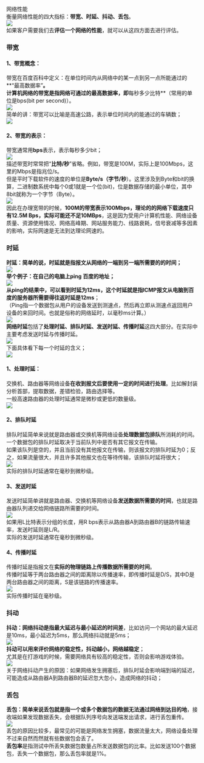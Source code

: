 网络性能<br />衡量网络性能的四大指标：**带宽、时延、抖动、丢包**。<br />![](https://cdn.nlark.com/yuque/0/2021/webp/396745/1637550427811-a262279d-7638-42d4-94c6-d1363cfcd29c.webp#clientId=ub4e61554-d508-4&from=paste&id=u3ca82fbf&originHeight=346&originWidth=478&originalType=url&ratio=1&rotation=0&showTitle=false&status=done&style=none&taskId=ub049d094-0995-4313-8d86-f106470f07e&title=)<br />如果客户需要我们去**评估一个网络的性能**，就可以从这四方面去进行评估。
<a name="AdUKz"></a>
### 带宽
<a name="bdHNj"></a>
#### 1、带宽概念：
带宽在百度百科中定义：在单位时间内从网络中的某一点到另一点所能通过的**“最高数据率”**。<br />计算机网络的带宽是指网络可通过的最高数据率，即**每秒多少比特**（常用的单位是bps(bit per second)）。<br />![](https://cdn.nlark.com/yuque/0/2021/webp/396745/1637550428003-fac8341b-098a-4f60-8fff-2925283a4a0a.webp#clientId=ub4e61554-d508-4&from=paste&id=u61089f5f&originHeight=84&originWidth=759&originalType=url&ratio=1&rotation=0&showTitle=false&status=done&style=none&taskId=ud3f37509-61fe-4129-a691-56722feb3e7&title=)<br />简单的讲：带宽可以比喻是高速公路，表示单位时间内的能通过的车辆数；<br />![](https://cdn.nlark.com/yuque/0/2021/gif/396745/1637550428294-66fd60a1-67ed-4c31-9514-222cd4e118ed.gif#clientId=ub4e61554-d508-4&from=paste&id=ue2a3e28c&originHeight=186&originWidth=234&originalType=url&ratio=1&rotation=0&showTitle=false&status=done&style=none&taskId=uee26b2fe-96cd-4efe-a7cb-80bc3d18cdf&title=)
<a name="gpcfu"></a>
#### 2、带宽的表示：
带宽通常用**bps**表示，表示每秒多少bit；<br />![](https://cdn.nlark.com/yuque/0/2021/webp/396745/1637550427706-347c712d-d547-4478-a652-75c87bc3eb6d.webp#clientId=ub4e61554-d508-4&from=paste&id=ub085e133&originHeight=96&originWidth=219&originalType=url&ratio=1&rotation=0&showTitle=false&status=done&style=none&taskId=u54c2d0b9-a1c2-4fef-8485-70a3c9df34c&title=)<br />描述带宽时常常把“**比特/秒**”省略。例如，带宽是100M，实际上是100Mbps，这里的Mbps是指兆位/s。<br />但是平时下载软件的速度的单位是**Byte/s（字节/秒**）。这里涉及到Byte和bit的换算，二进制数系统中每个0或1就是一个位(bit)，位是数据存储的最小单位，其中8bit就称为一个字节（Byte）。<br />![](https://cdn.nlark.com/yuque/0/2021/webp/396745/1637550427810-f6cae07d-fcbb-468a-8359-cd7d3212ae3f.webp#clientId=ub4e61554-d508-4&from=paste&id=u0b371b40&originHeight=35&originWidth=200&originalType=url&ratio=1&rotation=0&showTitle=false&status=done&style=none&taskId=uc8b5504f-4c10-47b4-8873-c31842ea55f&title=)<br />因此在办理宽带的时候，**100M的带宽表示100Mbps，理论的的网络下载速度只有12.5M Bps，实际可能还不足10MBps**，这是因为受用户计算机性能、网络设备质量、资源使用情况、网络高峰期、网站服务能力、线路衰耗，信号衰减等多因素的影响，实际网速是无法到达理论网速的。
<a name="LDGj0"></a>
### 时延
**时延：**简单的说，时延就是指报文从网络的一端到另一端所需要的的时间；<br />![](https://cdn.nlark.com/yuque/0/2021/webp/396745/1637550431837-96a51352-23a5-4ce7-80fa-dcc9e483f0c9.webp#clientId=ub4e61554-d508-4&from=paste&id=ub4924d0a&originHeight=132&originWidth=759&originalType=url&ratio=1&rotation=0&showTitle=false&status=done&style=none&taskId=ucc69ae05-c6f0-4b83-9fe0-3119e757580&title=)<br />**举个例子：**在自己的电脑上ping 百度的地址；<br />![](https://cdn.nlark.com/yuque/0/2021/webp/396745/1637550432077-38db3b3c-9450-439d-b8f8-a2151e59ad15.webp#clientId=ub4e61554-d508-4&from=paste&id=ue1ced3b6&originHeight=132&originWidth=522&originalType=url&ratio=1&rotation=0&showTitle=false&status=done&style=none&taskId=udba73f2e-1e82-47d0-a976-881fa02c32b&title=)<br />从ping的结果中，可以看到**时延为12ms**，这个时延就是指ICMP报文从电脑到百度的服务器所需要得**往返时延是12ms**；<br />（Ping指一个数据包从用户的设备发送到测速点，然后再立即从测速点返回用户设备的来回时间。也就是俗称的网络延时，以毫秒ms计算。）<br />![](https://cdn.nlark.com/yuque/0/2021/webp/396745/1637550432515-ae774cd0-d612-4260-9318-e55657f2a6d8.webp#clientId=ub4e61554-d508-4&from=paste&id=uf0919eb2&originHeight=509&originWidth=975&originalType=url&ratio=1&rotation=0&showTitle=false&status=done&style=none&taskId=uc69c82e1-15ce-4050-aa03-04ba1f1991f&title=)<br />**网络时延**包括了**处理时延、排队时延、发送时延、传播时延**这四大部分。在实际中主要考虑发送时延与传播时延。<br />![](https://cdn.nlark.com/yuque/0/2021/webp/396745/1637550433000-03949199-f056-45f6-adb8-c496027a3e9b.webp#clientId=ub4e61554-d508-4&from=paste&id=uab3730bb&originHeight=293&originWidth=340&originalType=url&ratio=1&rotation=0&showTitle=false&status=done&style=none&taskId=uaa898818-85b0-4dac-8fcd-36bc6bd9d27&title=)<br />下面具体看下每一个时延的含义；<br />![](https://cdn.nlark.com/yuque/0/2021/webp/396745/1637550434931-7f21155d-c382-40e1-a1b6-0e7f7a33c7c0.webp#clientId=ub4e61554-d508-4&from=paste&id=u68a590dc&originHeight=341&originWidth=716&originalType=url&ratio=1&rotation=0&showTitle=false&status=done&style=none&taskId=u96729856-8031-4b14-bdeb-86da4564b8c&title=)
<a name="yisp2"></a>
#### 1、处理时延：
交换机、路由器等网络设备**在收到报文后要使用一定的时间进行处理**。比如解封装分析首部，提取数据，差错检验，路由选择等。<br />一般高速路由器的处理时延通常是微秒或更低的数量级。<br />![](https://cdn.nlark.com/yuque/0/2021/webp/396745/1637550434655-c6b00212-e0de-4980-8bbd-b5b7a3d6427f.webp#clientId=ub4e61554-d508-4&from=paste&id=ub5ba40d6&originHeight=181&originWidth=759&originalType=url&ratio=1&rotation=0&showTitle=false&status=done&style=none&taskId=u2ace2d26-18de-4bff-a701-6667f949c3d&title=)
<a name="yKWNl"></a>
#### 2、排队时延
排队时延简单来说就是路由器或交换机等网络设备**处理数据包排队**所消耗的时间。<br />一个数据包的排队时延取决于当前队列中是否有其它报文在传输。<br />如果该队列是空的，并且当前没有其他报文在传输，则该报文的排队时延为0；反之，如果流量很大，并且许多其他报文也在等待传输，该排队时延将很大；<br />![](https://cdn.nlark.com/yuque/0/2021/webp/396745/1637550435259-cf4a061b-4120-467f-8617-7e5bfc89a962.webp#clientId=ub4e61554-d508-4&from=paste&id=uf914af49&originHeight=181&originWidth=759&originalType=url&ratio=1&rotation=0&showTitle=false&status=done&style=none&taskId=udeeadbb2-dba6-4125-86a3-38af73bc44d&title=)<br />实际的排队时延通常在毫秒到微秒级。
<a name="EeF7c"></a>
#### 3、发送时延
发送时延简单讲就是路由器、交换机等网络设备**发送数据所需要的时间**，也就是路由器队列递交给网络链路所需要的时间。<br />![](https://cdn.nlark.com/yuque/0/2021/webp/396745/1637550435760-5c1de313-e5d4-4c06-ae66-28dd1e530581.webp#clientId=ub4e61554-d508-4&from=paste&id=u1a5b882f&originHeight=181&originWidth=759&originalType=url&ratio=1&rotation=0&showTitle=false&status=done&style=none&taskId=u3178326d-025f-495e-93be-42af3217d79&title=)<br />如果用L比特表示分组的长度，用R bps表示从路由器A到路由器B的链路传输速率，发送时延则是L/R。<br />实际的发送时延通常在毫秒到微秒级。
<a name="TRmtd"></a>
#### 4、传播时延
传播时延是指报文在**实际的物理链路上传播数据所需要的时间**。<br />传播时延等于两台路由器之间的距离除以传播速率，即传播时延是D/S，其中D是两台路由器之间的距离，S是该链路的传播速率。<br />![](https://cdn.nlark.com/yuque/0/2021/webp/396745/1637550435945-634e98b5-f120-4c84-87d7-930c35e2c41e.webp#clientId=ub4e61554-d508-4&from=paste&id=u47eba79d&originHeight=181&originWidth=759&originalType=url&ratio=1&rotation=0&showTitle=false&status=done&style=none&taskId=ucf4c63e8-722a-4f7c-a805-ddff9e19532&title=)<br />实际传播时延在毫秒级。
<a name="wEHFo"></a>
### 抖动
**抖动：**网络抖动是指**最大延迟与最小延迟的时间差**，比如访问一个网站的最大延迟是10ms，最小延迟为5ms，那么网络抖动就是5ms；<br />![](https://cdn.nlark.com/yuque/0/2021/webp/396745/1637550436183-a7111534-3459-439e-a498-a3fb661f1f85.webp#clientId=ub4e61554-d508-4&from=paste&id=u1bf328f0&originHeight=32&originWidth=200&originalType=url&ratio=1&rotation=0&showTitle=false&status=done&style=none&taskId=udf9d322b-cd51-4e1b-9c3f-6d546a46a2a&title=)<br />**抖动可以用来评价网络的稳定性，抖动越小，网络越稳定**；<br />尤其是在打游戏的时候，需要网络具有较高的稳定性，否则会影响游戏体验。<br />![](https://cdn.nlark.com/yuque/0/2021/gif/396745/1637550435918-fcfc7287-2826-4db8-aa70-95057cfc3e88.gif#clientId=ub4e61554-d508-4&from=paste&id=u5b6bb9e1&originHeight=240&originWidth=274&originalType=url&ratio=1&rotation=0&showTitle=false&status=done&style=none&taskId=ueef94735-0293-4fd8-89cd-f833675c0d4&title=)<br />关于网络抖动产生的原因：如果网络发生拥塞后，排队时延会影响端到端的延迟，可能造成从路由器A到路由器B的延迟忽大忽小，造成网络的抖动；
<a name="BBUhH"></a>
### 丢包
**丢包：**简单来说丢包就是指一个或多个数据包的数据**无法通过网络到达目的地**，接收端如果发现数据丢失，会根据队列序号向发送端发出请求，进行丢包重传。<br />![](https://cdn.nlark.com/yuque/0/2021/webp/396745/1637550436697-48dfdcc5-239d-43eb-908f-e0b8b30b76c1.webp#clientId=ub4e61554-d508-4&from=paste&id=uc25fde1b&originHeight=302&originWidth=760&originalType=url&ratio=1&rotation=0&showTitle=false&status=done&style=none&taskId=u365cb6cf-a388-403f-b466-df0db1f5797&title=)<br />丢包的原因比较多，最常见的可能是网络发生拥塞，数据流量太大，网络设备处理不过来自然而然就有些数据包会丢了。<br />**丢包率**是指测试中所丢失数据包数量占所发送数据包的比率。比如发送100个数据包，丢失一个数据包，那么丢包率就是1%。
